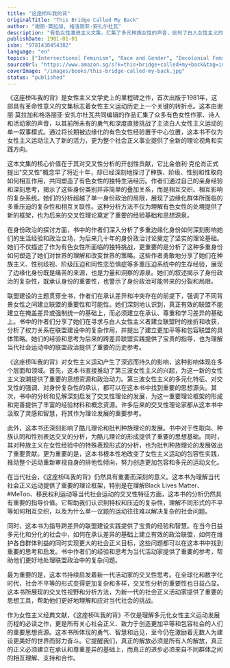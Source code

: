 ```yaml
---
title: "这座桥叫我的背"
originalTitle: "This Bridge Called My Back"
author: "谢丽·莫拉加, 格洛丽亚·安扎尔杜瓦"
description: "有色女性激进主义文集，汇集了多元种族女性的声音，批判了白人女性主义的局限性，推动了交叉性女性主义的发展。"
publishDate: 1981-01-01
isbn: "9781438454382"
language: "en"
topics: ["Intersectional Feminism", "Race and Gender", "Decolonial Feminism", "Women's Literature"]
sourceUrl: "https://www.amazon.sg/s?k=this+bridge+called+my+back&tag=inkrupt-22"
coverImage: "/images/books/this-bridge-called-my-back.jpg"
status: "published"
---
```


《这座桥叫我的背》是女性主义文学史上的里程碑之作，首次出版于1981年，这部具有革命性意义的文集标志着女性主义运动历史上一个关键的转折点。这本由谢丽·莫拉加和格洛丽亚·安扎尔杜瓦共同编辑的作品汇集了众多有色女性作家、诗人和活动家的声音，以其前所未有的勇气和深度直接挑战了主流白人女性主义运动的单一叙事模式。通过将长期被边缘化的有色女性经验置于中心位置，这本书不仅为女性主义运动注入了新的活力，更为整个社会正义事业提供了全新的理论视角和实践方向。

这本文集的核心价值在于其对交叉性分析的开创性贡献，它比金伯利·克伦肖正式提出"交叉性"概念早了将近十年，却已经深刻地探讨了种族、阶级、性别和性取向如何相互作用，共同塑造了有色女性的独特生活经历。作者们通过自己的亲身经验和深刻思考，揭示了这些身份类别并非简单的叠加关系，而是相互交织、相互影响的复杂系统。她们的分析超越了单一身份政治的局限，展现了边缘化群体所面临的多重压迫的复杂性和相互关联性。这种分析方法不仅为理解有色女性的处境提供了新的框架，也为后来的交叉性理论奠定了重要的经验基础和思想源泉。

在身份政治的探讨方面，书中的作者们深入分析了多重边缘化身份如何深刻影响她们的生活经验和政治立场，为后来几十年的身份政治讨论奠定了坚实的理论基础。她们不仅描述了作为有色女性所面临的独特挑战，更重要的是分析了这种多重身份如何塑造了她们对世界的理解和改变世界的策略。这些作者勇敢地分享了她们在种族主义、性别歧视、阶级压迫和同性恋恐惧症等多重压迫系统中的生存经验，展现了边缘化身份既是痛苦的来源，也是力量和洞察的源泉。她们的叙述揭示了身份政治的复杂性，既承认身份的重要性，也警示了身份政治可能带来的分裂和局限。

联盟建设的主题贯穿全书，作者们在承认差异和冲突存在的前提下，强调了不同背景女性之间建立联盟的重要性和可能性。她们深刻地认识到，真正有效的联盟不能建立在掩盖差异或强制统一的基础上，而必须建立在承认、尊重和学习差异的基础上。书中的作者们分享了她们在寻求与白人女性主义者建立联盟时的挫折和收获，分析了权力关系在联盟建设中的复杂作用，并提出了建立更加平等和包容联盟的具体策略。她们的经验和思考为后来的跨差异联盟实践提供了宝贵的指导，也为理解当代社会运动中的联盟政治提供了重要的历史参考。

《这座桥叫我的背》对女性主义运动产生了深远而持久的影响，这种影响体现在多个层面和领域。首先，这本书直接推动了第三波女性主义的兴起，为这一新的女性主义浪潮提供了重要的思想资源和政治动力。第三波女性主义的多元化特征、对交叉性的强调、对身份复杂性的承认，都可以在这本书中找到重要的思想源头。其次，书中的分析和见解深刻启发了交叉性理论的发展，为这一重要理论框架的形成和完善提供了丰富的经验材料和概念资源。许多后来的交叉性理论家都从这本书中汲取了灵感和智慧，将其作为理论发展的重要参考。

此外，这本书还深刻影响了酷儿理论和批判种族理论的发展。书中对于性取向、种族认同和性别表达交叉的分析，为酷儿理论的形成提供了重要的思想基础。同时，其对种族主义在女性经验中的特殊表现形式的分析，也为批判种族理论的发展做出了重要贡献。更为重要的是，这本书根本性地改变了女性主义运动的包容性实践，推动整个运动重新审视自身的排他性倾向，努力创造更加包容和多元的运动文化。

在当代社会，《这座桥叫我的背》仍然具有重要而深刻的意义。这本书为理解当代社会正义运动提供了重要的理论框架，特别是在理解Black Lives Matter、#MeToo、移民权利运动等当代社会运动的交叉性特征方面，这本书的分析仍然具有重要的指导价值。它帮助我们认识到特权和压迫的复杂性，理解不同形式的不平等如何相互交织，以及为什么单一议题的运动往往难以解决复杂的社会问题。

同时，这本书为指导跨差异的联盟建设实践提供了宝贵的经验和智慧。在当今日益多元化和分化的社会中，如何在承认差异的基础上建立有效的政治联盟，如何在维护各自群体利益的同时实现更大的社会正义目标，这些问题都可以在这本书中找到重要的思考和启发。书中作者们的经验和思考为当代活动家提供了重要的参考，帮助他们更好地处理联盟政治中的复杂问题。

最为重要的是，这本书持续启发着新一代活动家的交叉性思考。在全球化和数字化时代，社会不平等的形式变得更加复杂和多样，交叉性分析的重要性也日益凸显。这本书所展现的交叉性视野和分析方法，为新一代的社会正义活动家提供了重要的思想工具，帮助他们更好地理解和应对当代社会的挑战。

作为女性主义经典文献，《这座桥叫我的背》不仅是理解多元化女性主义运动发展历程的必读之作，更是所有关心社会正义、致力于创造更加平等和包容社会的人们的重要思想资源。这本书所体现的勇气、智慧和远见，至今仍在激励着无数人为建设更美好的世界而努力奋斗。它提醒我们，真正的解放必须是所有人的解放，真正的正义必须建立在承认和尊重差异的基础上，而真正的进步必须来自不同群体之间的相互理解、支持和合作。
